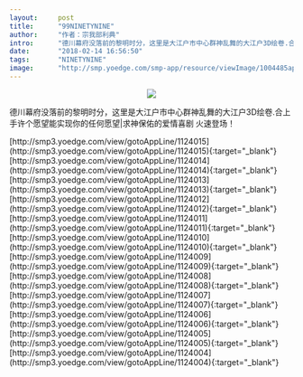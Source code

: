 ```yaml
---
layout:     post
title:      "99NINETYNINE"
author:     "作者：宗我部利典"
intro:      "德川幕府没落前的黎明时分，这里是大江户市中心群神乱舞的大江户3D绘卷.合上手许个愿望能实现你的任何愿望|求神保佑的爱情喜剧 火速登场！"
date:       "2018-02-14 16:56:50"
tags:       "NINETYNINE"
image:      "http://smp.yoedge.com/smp-app/resource/viewImage/1004485appline.png"
---
```

<div style="text-align: center">
<p><img src="http://smp.yoedge.com/smp-app/resource/viewImage/1004485appline.png"/></p>
</div>
<p class="post-meta">
<span>德川幕府没落前的黎明时分，这里是大江户市中心群神乱舞的大江户3D绘卷.合上手许个愿望能实现你的任何愿望|求神保佑的爱情喜剧 火速登场！</span>
</p>
[http://smp3.yoedge.com/view/gotoAppLine/1124015](http://smp3.yoedge.com/view/gotoAppLine/1124015){:target="_blank"}
[http://smp3.yoedge.com/view/gotoAppLine/1124014](http://smp3.yoedge.com/view/gotoAppLine/1124014){:target="_blank"}
[http://smp3.yoedge.com/view/gotoAppLine/1124013](http://smp3.yoedge.com/view/gotoAppLine/1124013){:target="_blank"}
[http://smp3.yoedge.com/view/gotoAppLine/1124012](http://smp3.yoedge.com/view/gotoAppLine/1124012){:target="_blank"}
[http://smp3.yoedge.com/view/gotoAppLine/1124011](http://smp3.yoedge.com/view/gotoAppLine/1124011){:target="_blank"}
[http://smp3.yoedge.com/view/gotoAppLine/1124010](http://smp3.yoedge.com/view/gotoAppLine/1124010){:target="_blank"}
[http://smp3.yoedge.com/view/gotoAppLine/1124009](http://smp3.yoedge.com/view/gotoAppLine/1124009){:target="_blank"}
[http://smp3.yoedge.com/view/gotoAppLine/1124008](http://smp3.yoedge.com/view/gotoAppLine/1124008){:target="_blank"}
[http://smp3.yoedge.com/view/gotoAppLine/1124007](http://smp3.yoedge.com/view/gotoAppLine/1124007){:target="_blank"}
[http://smp3.yoedge.com/view/gotoAppLine/1124006](http://smp3.yoedge.com/view/gotoAppLine/1124006){:target="_blank"}
[http://smp3.yoedge.com/view/gotoAppLine/1124005](http://smp3.yoedge.com/view/gotoAppLine/1124005){:target="_blank"}
[http://smp3.yoedge.com/view/gotoAppLine/1124004](http://smp3.yoedge.com/view/gotoAppLine/1124004){:target="_blank"}



